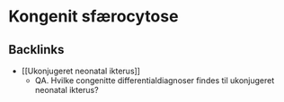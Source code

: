 # Kongenit sfærocytose

## Backlinks
* [[Ukonjugeret neonatal ikterus]]
	* QA. Hvilke congenitte differentialdiagnoser findes til ukonjugeret neonatal ikterus?

<!-- {BearID:62145B18-8846-4B9E-9024-4111E7989998-13688-0000BCF9C2313F39} -->
